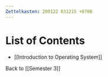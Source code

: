 ```yaml
---
Zettelkasten: 200122 031215 +0700
---
```

# List of Contents
* [[Introduction to Operating System]]

Back to [[Semester 3]]
